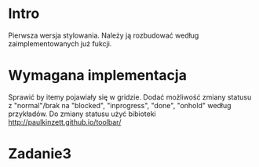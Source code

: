 # Intro 
Pierwsza wersja stylowania. Należy ją rozbudować według zaimplementowanych już fukcji.

# Wymagana implementacja
Sprawić by itemy pojawiały się w gridzie.
Dodać możliwość zmiany statusu z "normal"/brak na "blocked", "inprogress", "done", "onhold"
według przykładów. Do zmiany statusu użyć bibioteki http://paulkinzett.github.io/toolbar/
# Zadanie3

